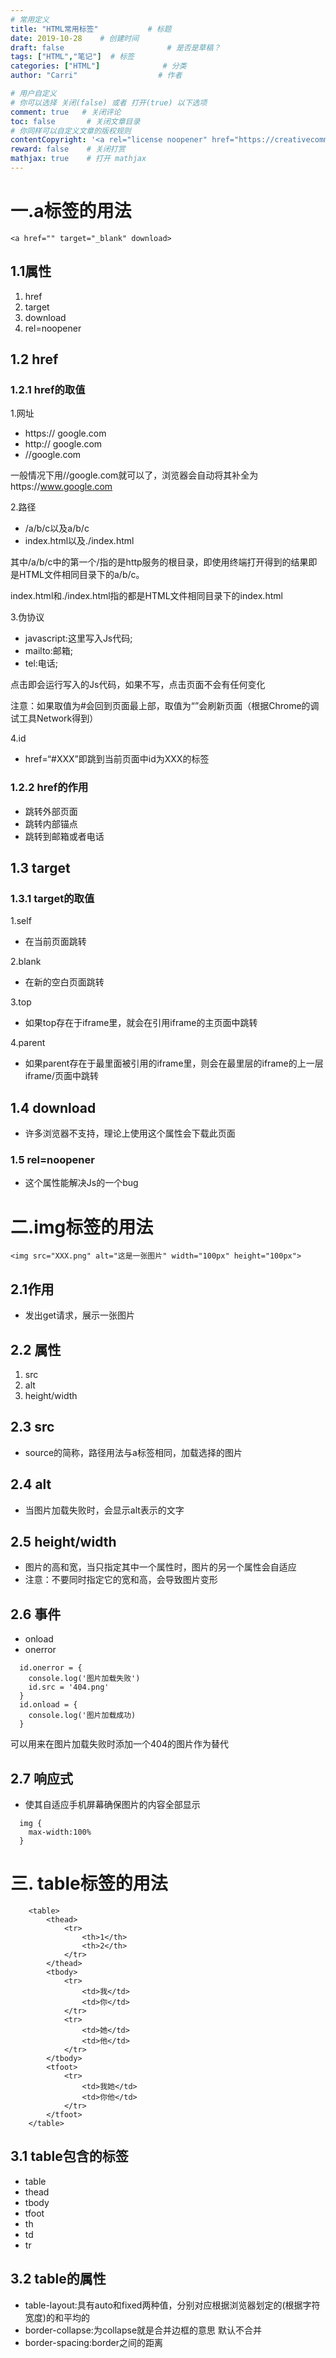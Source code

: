 ```yaml
---
# 常用定义
title: "HTML常用标签"           # 标题
date: 2019-10-28    # 创建时间
draft: false                       # 是否是草稿？
tags: ["HTML","笔记"]  # 标签
categories: ["HTML"]              # 分类
author: "Carri"                  # 作者

# 用户自定义
# 你可以选择 关闭(false) 或者 打开(true) 以下选项
comment: true   # 关闭评论
toc: false       # 关闭文章目录
# 你同样可以自定义文章的版权规则
contentCopyright: '<a rel="license noopener" href="https://creativecommons.org/licenses/by-nc-nd/4.0/" target="_blank">CC BY-NC-ND 4.0</a>'
reward: false	 # 关闭打赏
mathjax: true    # 打开 mathjax
---
```

# 一.a标签的用法
```
<a href="" target="_blank" download>
```
## 1.1属性
1. href
2. target
3. download
4. rel=noopener


## 1.2 href
### 1.2.1 href的取值
1.网址

  * https:// google.com
  * http:// google.com
  * //google.com

一般情况下用//google.com就可以了，浏览器会自动将其补全为https://www.google.com

2.路径

  * /a/b/c以及a/b/c
  * index.html以及./index.html

其中/a/b/c中的第一个/指的是http服务的根目录，即使用终端打开得到的结果即是HTML文件相同目录下的a/b/c。

index.html和./index.html指的都是HTML文件相同目录下的index.html


  3.伪协议

  * javascript:这里写入Js代码;
  * mailto:邮箱;
  * tel:电话;

点击即会运行写入的Js代码，如果不写，点击页面不会有任何变化

注意：如果取值为#会回到页面最上部，取值为“”会刷新页面（根据Chrome的调试工具Network得到）


4.id

* href=“#XXX”即跳到当前页面中id为XXX的标签

### 1.2.2 href的作用
* 跳转外部页面
* 跳转内部锚点
* 跳转到邮箱或者电话

## 1.3 target
### 1.3.1 target的取值
1.self

* 在当前页面跳转

2.blank

* 在新的空白页面跳转

3.top

* 如果top存在于iframe里，就会在引用iframe的主页面中跳转

4.parent

* 如果parent存在于最里面被引用的iframe里，则会在最里层的iframe的上一层iframe/页面中跳转

## 1.4 download
* 许多浏览器不支持，理论上使用这个属性会下载此页面
### 1.5 rel=noopener
* 这个属性能解决Js的一个bug





# 二.img标签的用法
```
<img src="XXX.png" alt="这是一张图片" width="100px" height="100px">
```
## 2.1作用
* 发出get请求，展示一张图片
  
## 2.2 属性
1. src
2. alt
3. height/width

## 2.3 src
* source的简称，路径用法与a标签相同，加载选择的图片

## 2.4 alt
* 当图片加载失败时，会显示alt表示的文字

## 2.5 height/width
* 图片的高和宽，当只指定其中一个属性时，图片的另一个属性会自适应
* 注意：不要同时指定它的宽和高，会导致图片变形

## 2.6 事件
* onload
* onerror
```
  id.onerror = {
    console.log('图片加载失败')
    id.src = '404.png'
  }
  id.onload = {
    console.log('图片加载成功)
  }
```
可以用来在图片加载失败时添加一个404的图片作为替代

## 2.7 响应式
* 使其自适应手机屏幕确保图片的内容全部显示
```
  img {
    max-width:100%
  }
```

# 三. table标签的用法
```
    <table>
        <thead>
            <tr>
                <th>1</th>
                <th>2</th>
            </tr>
        </thead>
        <tbody>
            <tr>
                <td>我</td>
                <td>你</td>
            </tr>
            <tr>
                <td>她</td>
                <td>他</td>
            </tr>
        </tbody>
        <tfoot>
            <tr>
                <td>我她</td>
                <td>你他</td>
            </tr>
        </tfoot>
    </table>
```
## 3.1 table包含的标签
* table
* thead
* tbody
* tfoot
* th
* td
* tr

## 3.2 table的属性
* table-layout:具有auto和fixed两种值，分别对应根据浏览器划定的(根据字符宽度)的和平均的
* border-collapse:为collapse就是合并边框的意思 默认不合并
* border-spacing:border之间的距离
